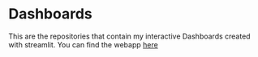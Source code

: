 # Dashboards

This are the repositories that contain my interactive Dashboards created with streamlit. You can find the webapp [here](https://dashboards-st-gqxhcpgzwjmrqnjx9zr7jc.streamlit.app/)
